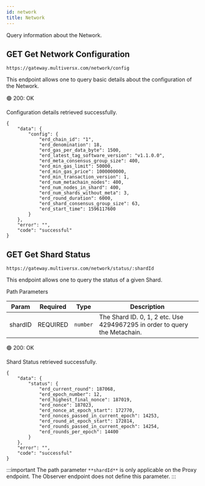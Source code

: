 ```yaml
---
id: network
title: Network
---
```


Query information about the Network.

## <span class="badge badge-primary">GET</span> **Get Network Configuration**

`https://gateway.multiversx.com/network/config`

This endpoint allows one to query basic details about the configuration of the Network.

<!--DOCUSAURUS_CODE_TABS-->

<!--Request-->

<!--Response-->

🟢 200: OK

Configuration details retrieved successfully.

```
{
    "data": {
        "config": {
            "erd_chain_id": "1",
            "erd_denomination": 18,
            "erd_gas_per_data_byte": 1500,
            "erd_latest_tag_software_version": "v1.1.0.0",
            "erd_meta_consensus_group_size": 400,
            "erd_min_gas_limit": 50000,
            "erd_min_gas_price": 1000000000,
            "erd_min_transaction_version": 1,
            "erd_num_metachain_nodes": 400,
            "erd_num_nodes_in_shard": 400,
            "erd_num_shards_without_meta": 3,
            "erd_round_duration": 6000,
            "erd_shard_consensus_group_size": 63,
            "erd_start_time": 1596117600
        }
    },
    "error": "",
    "code": "successful"
}
```

<!--END_DOCUSAURUS_CODE_TABS-->

## <span class="badge badge-primary">GET</span> **Get Shard Status**

`https://gateway.multiversx.com/network/status/:shardId`

This endpoint allows one to query the status of a given Shard.

<!--DOCUSAURUS_CODE_TABS-->

<!--Request-->

Path Parameters

| Param   | Required                                  | Type     | Description                                                                |
|---------|-------------------------------------------|----------|----------------------------------------------------------------------------|
| shardID | <span class="text-danger">REQUIRED</span> | `number` | The Shard ID. 0, 1, 2 etc. Use 4294967295 in order to query the Metachain. |

<!--Response-->

🟢 200: OK

Shard Status retrieved successfully.

```
{
    "data": {
        "status": {
            "erd_current_round": 187068,
            "erd_epoch_number": 12,
            "erd_highest_final_nonce": 187019,
            "erd_nonce": 187023,
            "erd_nonce_at_epoch_start": 172770,
            "erd_nonces_passed_in_current_epoch": 14253,
            "erd_round_at_epoch_start": 172814,
            "erd_rounds_passed_in_current_epoch": 14254,
            "erd_rounds_per_epoch": 14400
        }
    }, 
    "error": "",
    "code": "successful"
}
```

<!--END_DOCUSAURUS_CODE_TABS-->

:::important
The path parameter `**shardId**` is only applicable on the Proxy endpoint. The Observer endpoint does not define this parameter.
:::